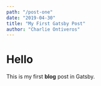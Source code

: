 ```yaml
---
path: "/post-one"
date: "2019-04-30"
title: "My First Gatsby Post"
author: "Charlie Ontiveros"
---
```


# Hello
This is my first **blog** post in Gatsby.
